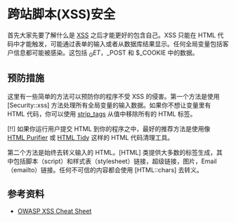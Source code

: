 # 跨站脚本(XSS)安全  

首先大家先要了解什么是 [XSS](http://wikipedia.org/wiki/Cross-Site_Scripting) 之后才能更好的包含自己。XSS 只能在 HTML 代码中才能触发，可能通过表单的输入或者从数据库结果显示。任何全局变量包括客户信息都可能被感染。这包括 $_GET，$_POST 和 $_COOKIE 中的数据。

## 预防措施

这里有一些简单的方法可以预防你的程序不受 XSS 的侵害。第一个方法是使用 [Security::xss] 方法处理所有全局变量的输入数据。如果你不想让变量里有 HTML 代码，你可以使用 [strip_tags](http://php.net/strip_tags) 从值中移除所有的 HTML 标签。

[!!] 如果你运行用户提交 HTML 到你的程序之中，最好的推荐方法是使用像 [HTML Purifier](http://htmlpurifier.org/) 或 [HTML Tidy](http://php.net/tidy) 这样的 HTML 代码清理工具。

第二个方法是始终去转义输入的 HTML。[HTML] 类提供大多数的标签生成，其中包括脚本（script）和样式表（stylesheet）链接，超级链接，图片，Email（emailto）链接。任何不可信的内容都会使用 [HTML::chars] 去转义。

## 参考资料

* [OWASP XSS Cheat Sheet](http://www.owasp.org/index.php/XSS_(Cross_Site_Scripting)_Prevention_Cheat_Sheet)

